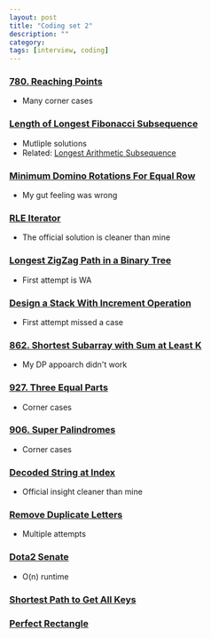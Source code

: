 ```yaml
---
layout: post
title: "Coding set 2" 
description: ""
category: 
tags: [interview, coding]
---
```


### [780. Reaching Points](https://leetcode.com/submissions/detail/341192878/)
* Many corner cases

### [Length of Longest Fibonacci Subsequence](https://leetcode.com/submissions/detail/397649108/)
* Mutliple solutions
* Related: [Longest Arithmetic Subsequence](https://leetcode.com/submissions/detail/397952127/)

### [Minimum Domino Rotations For Equal Row](https://leetcode.com/submissions/detail/397830020/)
* My gut feeling was wrong

### [RLE Iterator](https://leetcode.com/submissions/detail/405486584/)
* The official solution is cleaner than mine

### [Longest ZigZag Path in a Binary Tree](https://leetcode.com/submissions/detail/405972045/)
* First attempt is WA

### [Design a Stack With Increment Operation](https://leetcode.com/submissions/detail/405995103/)
* First attempt missed a case

### [862. Shortest Subarray with Sum at Least K](https://leetcode.com/submissions/detail/342234445/)
* My DP appoarch didn't work

### [927. Three Equal Parts](https://leetcode.com/submissions/detail/344236760/)
* Corner cases

### [906. Super Palindromes](https://leetcode.com/submissions/detail/344325721/)
* Corner cases

### [Decoded String at Index](https://leetcode.com/submissions/detail/397841791/)
* Official insight cleaner than mine

### [Remove Duplicate Letters](https://leetcode.com/submissions/detail/401547022/)
* Multiple attempts

### [Dota2 Senate](https://leetcode.com/submissions/detail/407009937/)
* O(n) runtime

### [Shortest Path to Get All Keys](https://leetcode.com/submissions/detail/440767851/)

### [Perfect Rectangle](https://leetcode.com/submissions/detail/444841779/)
